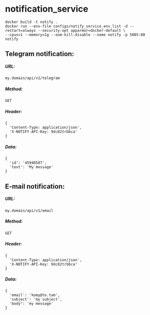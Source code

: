# notification_service
```
docker build -t notify .
docker run --env-file configs/notify_service_env.list -d --restart=always --security-opt apparmor=docker-default \
--cpus=1 --memory=1g --oom-kill-disable --name notify -p 5005:80 notify
```
## Telegram notification:
##### URL:
```
my.domain/api/v1/telegram
```
##### Method: 
```
GET
```
##### Header:
```
{
  'Content-Type: application/json',
  'X-NOTIFY-API-Key: 9dc82trbbca'
}
```
##### Data:
```
{
  'id': '45948587',
  'text': 'My message'
}
```  
## E-mail notification:
##### URL:
```
my.domain/api/v1/email
```
##### Method: 
```
GET
```
##### Header:
```
{
  'Content-Type: application/json',
  'X-NOTIFY-API-Key: 9dc82trbbca'
}
```
##### Data:
```
{
  'email': 'komy@to.tam',
  'subject': 'my subject',
  'body": 'my message'
}
```
